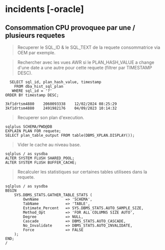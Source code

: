 # incidents [-oracle]

## Consommation CPU provoquee par une / plusieurs requetes

> Recuperer le SQL_ID & le SQL_TEXT de la requete consommatrice via OEM par exemple.

> Rechercher avec les vues AWR si le PLAN_HASH_VALUE a change d'une date a une autre pour cette requete (filtrer par TIMESTAMP DESC).

```
  SELECT sql_id, plan_hash_value, timestamp
    FROM dba_hist_sql_plan
   WHERE sql_id = '?'
ORDER BY timestamp DESC;

3kf1drtsm4880    2060093338    12/02/2024 08:25:29
3kf1drtsm4880    2491982176    04/09/2023 10:14:32
```

> Recuperer son plan d'execution.

```
sqlplus SCHEMA/PWD@DB
EXPLAIN PLAN FOR requete;
SELECT plan_table_output FROM table(DBMS_XPLAN.DISPLAY());
```

> Vider le cache au niveau base.

```
sqlplus / as sysdba
ALTER SYSTEM FLUSH SHARED_POOL;
ALTER SYSTEM FLUSH BUFFER_CACHE;
```

> Recalculer les statistiques sur certaines tables utilisees dans la requete.

```
sqlplus / as sysdba
BEGIN
    SYS.DBMS_STATS.GATHER_TABLE_STATS (
        OwnName            => 'SCHEMA',
        TabName            => 'TABLE',
        Estimate_Percent   => SYS.DBMS_STATS.AUTO_SAMPLE_SIZE,
        Method_Opt         => 'FOR ALL COLUMNS SIZE AUTO',
        Degree             => NULL,
        Cascade            => DBMS_STATS.AUTO_CASCADE,
        No_Invalidate      => DBMS_STATS.AUTO_INVALIDATE,
        Force              => FALSE
    );
END;
/
```